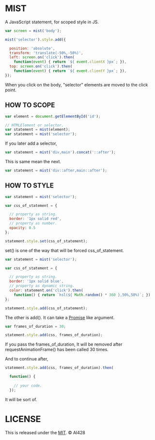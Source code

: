 # MIST
A JavaScript statement, for scoped style in JS.

```js
var screen = mist('body');

mist('selector').style.add({

  position: 'absolute',
  transform: 'translate(-50%,-50%)',
  left: screen.on('click').then(
    function(event) { return `${ event.clientX }px`; }),
  top: screen.on('click').then(
    function(event) { return `${ event.clientY }px`; }),
});
```

When you click on the body, "selector" elements are moved to the click point.

## HOW TO SCOPE

```js
var element = document.getElementById('id');

// HTMLElement or selector.
var statement = mist(element);
var statement = mist('selector');
```

If you later add a selector,

```js
var statement = mist('div,main').concat('::after');
```

This is same mean the next.

```js
var statement = mist('div::after,main::after');
```

## HOW TO STYLE

```js
var statement = mist('selector');

var css_of_statement = {

  // property as string.
  border: '1px solid red',
  // property as number.
  opacity: 0.5
};

statement.style.set(css_of_statement);
```

set() is one of the way that will be forced css\_of\_statement.

```js
var statement = mist('selector');

var css_of_statement = {

  // property as string.
  border: '1px solid blue',
  // property as dynamic string.
  color: statement.on('click').then(
    function() { return `hsl(${ Math.random() * 360 },50%,50%)`; })
};

statement.style.add(css_of_statement);
```

The other is add(). It can take a [Promise](https://developer.mozilla.org/docs/Web/JavaScript/Reference/Global_Objects/Promise) like argument.

```js
var frames_of_duration = 30;

statement.style.add(css, frames_of_duration);
```

If you pass the frames\_of\_duration, It will be removed after requestAnimationFrame() has been called 30 times.

And to continue after,

```js
statement.style.add(css, frames_of_duration).then(

  function() {
  
    // your code.
  });
```

It will be sort of.

# LICENSE
This is released under the [MIT](//opensource.org/licenses/MIT). © AI428
